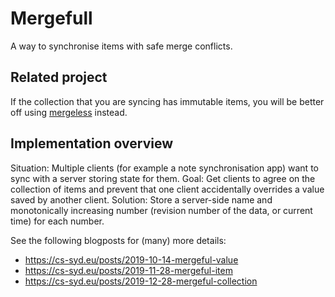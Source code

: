 # Mergefull

A way to synchronise items with safe merge conflicts.

## Related project

If the collection that you are syncing has immutable items, you will be better off using [mergeless](https://github.com/NorfairKing/mergeless#readme) instead.

## Implementation overview

Situation: Multiple clients (for example a note synchronisation app) want to sync with a server storing state for them.
Goal: Get clients to agree on the collection of items and prevent that one client accidentally overrides a value saved by another client.
Solution: Store a server-side name and monotonically increasing number (revision number of the data, or current time) for each number.

See the following blogposts for (many) more details:

- https://cs-syd.eu/posts/2019-10-14-mergeful-value
- https://cs-syd.eu/posts/2019-11-28-mergeful-item
- https://cs-syd.eu/posts/2019-12-28-mergeful-collection
